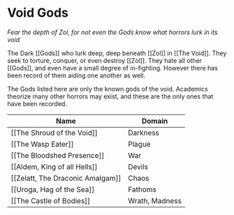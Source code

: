 # Void Gods
*Fear the depth of Zol, for not even the Gods know what horrors lurk in its void*

The Dark [[Gods]] who lurk deep, deep beneath [[Zol]] in [[The Void]]. They seek to torture, conquer, or even destroy [[Zol]]. They hate all other [[Gods]], and even have a small degree of in-fighting. However there has been record of them aiding one another as well.

The Gods listed here are only the known gods of the void. Academics theorize many other horrors may exist, and these are the only ones that have been recorded.

Name | Domain
------------ | ------------
[[The Shroud of the Void]] | Darkness
[[The Wasp Eater]] | Plague
[[The Bloodshed Presence]] | War
[[Aldem, King of all Hells]] | Devils
[[Zelatt, The Draconic Amalgam]] | Chaos
[[Uroga, Hag of the Sea]] | Fathoms
[[The Castle of Bodies]] | Wrath, Madness
